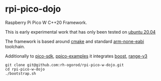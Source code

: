 # rpi-pico-dojo

Raspberry Pi Pico W C++20 Framework.

This is early experimental work that has only been tested on [ubuntu 20.04](https://releases.ubuntu.com/focal/)

The framework is based around [cmake](https://cmake.org/) and standard [arm-none-eabi](https://developer.arm.com/-/media/Files/downloads/gnu/11.3.rel1/binrel/arm-gnu-toolchain-11.3.rel1-x86_64-arm-none-eabi.tar.xz) toolchain.

Additionally to [pico-sdk](https://github.com/raspberrypi/pico-sdk), [ppico-examples](https://github.com/raspberrypi/pico-examples) it integrates [boost](https://github.com/boostorg/boost), [range-v3](https://github.com/ericniebler/range-v3)

```
git clone git@github.com:rh-ogorod/rpi-pico-w-dojo.git
cd rpi-pico-w-dojo
./bootstrap.sh
```
